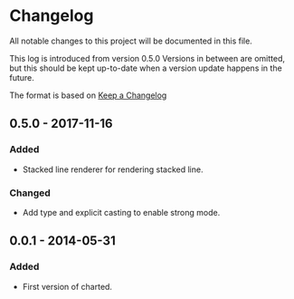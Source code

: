 # Changelog
All notable changes to this project will be documented in this file.

This log is introduced from version 0.5.0 Versions in between are omitted, but
this should be kept up-to-date when a version update happens in the future.  

The format is based on [Keep a Changelog](http://keepachangelog.com/en/1.0.0/)

## 0.5.0 - 2017-11-16
### Added
- Stacked line renderer for rendering stacked line.
### Changed
- Add type and explicit casting to enable strong mode.

## 0.0.1 - 2014-05-31
### Added
- First version of charted.

[0.5.0]: https://github.com/google/charted/compare/v0.5.0...v0.0.1
